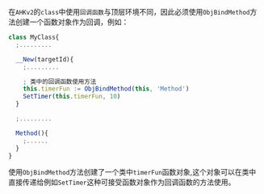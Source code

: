 在`AHKv2`的`class`中使用`回调函数`与顶层环境不同，因此必须使用`ObjBindMethod`方法创建一个函数对象作为回调，例如：
```js
class MyClass{
  ;.........

  __New(targetId){  
    ;.........

    ; 类中的回调函数使用方法
    this.timerFun := ObjBindMethod(this, 'Method')
    SetTimer(this.timerFun, 10)
  }

  ;.........

  Method(){
    ;......
  }
}
```
使用`ObjBindMethod`方法创建了一个类中`timerFun`函数对象,这个对象可以在类中直接传递给例如`SetTimer`这种可接受函数对象作为回调函数的方法使用。